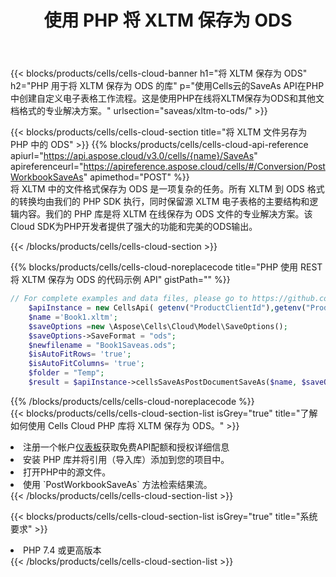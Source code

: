 ﻿---
title: 使用 PHP 将 XLTM 保存为 ODS
description: 利用Aspose.Cells Cloud SDK for PHP将XLTM格式文件保存为ODS格式文件。
kwords: Excel, Save XLTM as ODS, REST, PHP
howto: How to save XLTM as ODS using Aspose.Cells Cloud PHP library.
---
{{< blocks/products/cells/cells-cloud-banner h1="将 XLTM 保存为 ODS" h2="PHP 用于将 XLTM 保存为 ODS 的库" p="使用Cells云的SaveAs API在PHP中创建自定义电子表格工作流程。这是使用PHP在线将XLTM保存为ODS和其他文档格式的专业解决方案。" urlsection="saveas/xltm-to-ods/" >}}

{{< blocks/products/cells/cells-cloud-section title="将 XLTM 文件另存为 PHP 中的 ODS" >}}
{{% blocks/products/cells/cells-cloud-api-reference apiurl="https://api.aspose.cloud/v3.0/cells/{name}/SaveAs" apireferenceurl="https://apireference.aspose.cloud/cells/#/Conversion/PostWorkbookSaveAs" apimethod="POST" %}}
<br/>
将 XLTM 中的文件格式保存为 ODS 是一项复杂的任务。所有 XLTM 到 ODS 格式的转换均由我们的 PHP SDK 执行，同时保留源 XLTM 电子表格的主要结构和逻辑内容。我们的 PHP 库是将 XLTM 在线保存为 ODS 文件的专业解决方案。该Cloud SDK为PHP开发者提供了强大的功能和完美的ODS输出。

{{< /blocks/products/cells/cells-cloud-section >}}

{{% blocks/products/cells/cells-cloud-noreplacecode title="PHP 使用 REST 将 XLTM 保存为 ODS 的代码示例 API" gistPath="" %}}
  
```php
// For complete examples and data files, please go to https://github.com/aspose-cells-cloud/aspose-cells-cloud-php/
    $apiInstance = new CellsApi( getenv("ProductClientId"),getenv("ProductClientSecret") );
    $name ='Book1.xltm';
    $saveOptions =new \Aspose\Cells\Cloud\Model\SaveOptions();
    $saveOptions->SaveFormat = "ods";
    $newfilename = "Book1Saveas.ods";
    $isAutoFitRows= 'true';
    $isAutoFitColumns= 'true';
    $folder = "Temp";
    $result = $apiInstance->cellsSaveAsPostDocumentSaveAs($name, $saveOptions, $newfilename,$isAutoFitRows, $isAutoFitColumns, $folder);
```
  
{{% /blocks/products/cells/cells-cloud-noreplacecode %}}
<br/>
{{< blocks/products/cells/cells-cloud-section-list isGrey="true" title="了解如何使用 Cells Cloud PHP 库将 XLTM 保存为 ODS。" >}}
<li>注册一个帐户<a href="https://dashboard.aspose.cloud/">仪表板</a>获取免费API配额和授权详细信息</li>
<li>安装 PHP 库并将引用（导入库）添加到您的项目中。</li>
<li>打开PHP中的源文件。</li>
<li>使用 `PostWorkbookSaveAs` 方法检索结果流。</li>
{{< /blocks/products/cells/cells-cloud-section-list >}}

{{< blocks/products/cells/cells-cloud-section-list isGrey="true" title="系统要求" >}}
<li>PHP 7.4 或更高版本</li>
{{< /blocks/products/cells/cells-cloud-section-list >}}
